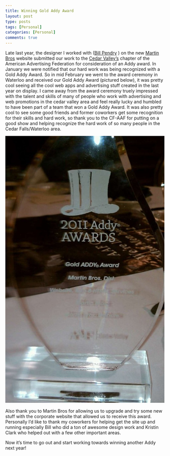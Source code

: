 ```yaml
---
title: Winning Gold Addy Award
layout: post
type: posts
tags: [Personal]
categories: [Personal]
comments: true
---
```


Late last year, the designer I worked with ([Bill Pendry](http://www.billpendry.com/index.html) ) on the new [Martin Bros](https://www.martinbros.com/) website submitted our work to the [Cedar Valley’s](http://www.aafcedarvalley.com/addy-winners.asp) chapter of the American Advertising Federation for consideration of an Addy award.  In January we were notified that our hard work was being recognized with a Gold Addy Award.  So in mid February we went to the award ceremony in Waterloo and received our Gold Addy Award (pictured below), it was pretty cool seeing all the cool web apps and advertising stuff created in the last year on display.  I came away from the award ceremony truely impressed with the talent and skills of many of people who work with advertising and web promotions in the cedar valley area and feel really lucky and humbled to have been part of a team that won a Gold Addy Award.  It was also pretty cool to see some good friends and former coworkers get some recognition for their skills and hard work, so thank you to the CF-AAF for putting on a good show and helping recognize the hard work of so many people in the Cedar Falls/Waterloo area.

![Figure 1](/assets/img/20110305/figure1.jpg)

Also thank you to Martin Bros for allowing us to upgrade and try some new stuff with the corporate website that allowed us to receive this award.  Personally I’d like to thank my coworkers for helping get the site up and running especially Bill who did a ton of awesome design work and Kristin Clark who helped out with a few other important areas.

Now it’s time to go out and start working towards winning another Addy next year!